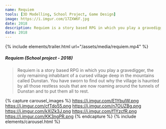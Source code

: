 ```yaml
---
name: Requiem
tools: [3D Modelling, School Project, Game Design]
image: https://i.imgur.com/17ZXW6F.jpg
date: 2018
description: Requiem is a story based RPG in which you play a gravedigger, the only remaining inhabitant of a cursed village deep in the mountains called Dunstan. 
date: 2018
---
```

{% include elements/trailer.html url="/assets/media/requiem.mp4" %}

##### Requiem (School project - 2018)
> Requiem is a story based RPG in which you play a gravedigger, the only remaining inhabitant of a cursed village deep in the mountains called Dunstan. You have sworn to find out why the village is haunted by all those restless souls that are now roaming around the tunnels of Dunstan and to put them all to rest.


{% capture carousel_images %}
https://i.imgur.com/E1YbulW.png
https://i.imgur.com/cfTdo55.png
https://i.imgur.com/n7OUZBg.png
https://i.imgur.com/kXIZk3J.png
https://i.imgur.com/f1YzcfR.png
https://i.imgur.com/KK3ngPR.png
{% endcapture %}
{% include elements/carousel.html %}
